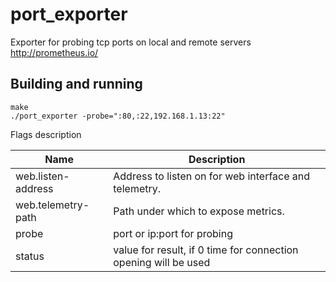# port_exporter

Exporter for probing tcp ports on local and remote servers
http://prometheus.io/

## Building and running

    make
    ./port_exporter -probe=":80,:22,192.168.1.13:22"

Flags description

Name               | Description
-------------------|------------
web.listen-address | Address to listen on for web interface and telemetry.
web.telemetry-path | Path under which to expose metrics.
probe              | port or ip:port for probing
status             | value for result, if 0 time for connection opening will be used
